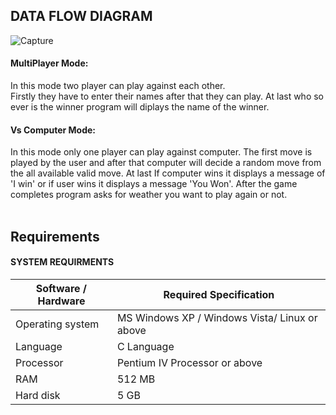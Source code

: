
## DATA FLOW DIAGRAM<br/>
![Capture](https://user-images.githubusercontent.com/68175614/114697423-88484100-9d3b-11eb-88e8-7a07e25e7618.JPG)


#### MultiPlayer Mode:<br/>

In this mode two player can play against each other.<br/>
Firstly they have to enter their names after that they can play. At last who so ever is the winner program will diplays the name of the winner.

#### Vs Computer Mode:<br/>

In this mode only one player can play against computer.
The first move is played by the user and after that computer will decide a random move from the all available valid move. At last If computer wins it displays a message of 'I win' or if user wins it displays a message 'You Won'.
After the game completes program asks for weather you want to play again or not.<br/><br/>


## Requirements<br/>

#### SYSTEM REQUIRMENTS <br/>

| Software / Hardware  | Required Specification |
| ------------- | ------------- |
| Operating system  | MS Windows XP / Windows Vista/ Linux or above  |
| Language  | C Language  |
| Processor | Pentium IV Processor or above|
| RAM | 512 MB |
| Hard disk | 5 GB|

